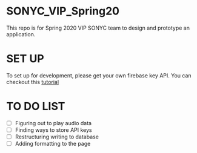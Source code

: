 # SONYC_VIP_Spring20

This repo is for Spring 2020 VIP SONYC team to design and prototype an application.

# SET UP
To set up for development, please get your own firebase key API. You can checkout this [tutorial](https://www.tutorialspoint.com/firebase/index.htm)

# TO DO LIST
- [ ] Figuring out to play audio data
- [ ] Finding ways to store API keys
- [ ] Restructuring writing to database
- [ ] Adding formatting to the page
